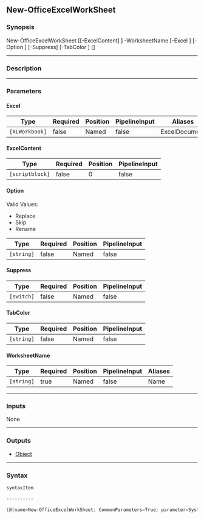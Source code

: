 New-OfficeExcelWorkSheet
------------------------




### Synopsis

New-OfficeExcelWorkSheet [[-ExcelContent] <scriptblock>] -WorksheetName <string> [-Excel <XLWorkbook>] [-Option <string>] [-Suppress] [-TabColor <string>] [<CommonParameters>]




---


### Description


---


### Parameters
#### **Excel**




|Type          |Required|Position|PipelineInput|Aliases      |
|--------------|--------|--------|-------------|-------------|
|`[XLWorkbook]`|false   |Named   |false        |ExcelDocument|



#### **ExcelContent**




|Type           |Required|Position|PipelineInput|
|---------------|--------|--------|-------------|
|`[scriptblock]`|false   |0       |false        |



#### **Option**

Valid Values:

* Replace
* Skip
* Rename






|Type      |Required|Position|PipelineInput|
|----------|--------|--------|-------------|
|`[string]`|false   |Named   |false        |



#### **Suppress**




|Type      |Required|Position|PipelineInput|
|----------|--------|--------|-------------|
|`[switch]`|false   |Named   |false        |



#### **TabColor**




|Type      |Required|Position|PipelineInput|
|----------|--------|--------|-------------|
|`[string]`|false   |Named   |false        |



#### **WorksheetName**




|Type      |Required|Position|PipelineInput|Aliases|
|----------|--------|--------|-------------|-------|
|`[string]`|true    |Named   |false        |Name   |





---


### Inputs
None




---


### Outputs
* [Object](https://learn.microsoft.com/en-us/dotnet/api/System.Object)






---


### Syntax
```PowerShell
syntaxItem
```
```PowerShell
----------
```
```PowerShell
{@{name=New-OfficeExcelWorkSheet; CommonParameters=True; parameter=System.Object[]}}
```
